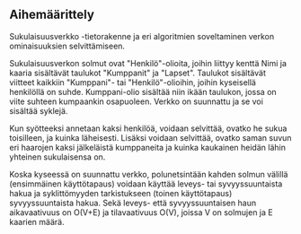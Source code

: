 ## Aihemäärittely

Sukulaisuusverkko -tietorakenne ja eri algoritmien soveltaminen verkon ominaisuuksien selvittämiseen.

Sukulaisuusverkon solmut ovat "Henkilö"-olioita, joihin liittyy kenttä Nimi ja kaaria sisältävät taulukot "Kumppanit" ja "Lapset". Taulukot sisältävät viitteet kaikkiin "Kumppani"- tai "Henkilö"-olioihin, joihin kyseisellä henkilöllä on suhde. Kumppani-olio sisältää niin ikään taulukon, jossa on viite suhteen kumpaankin osapuoleen. Verkko on suunnattu ja se voi sisältää syklejä.

Kun syötteeksi annetaan kaksi henkilöä, voidaan selvittää, ovatko he sukua toisilleen, ja kuinka läheisesti. Lisäksi voidaan selvittää, ovatko saman suvun eri haarojen kaksi jälkeläistä kumppaneita ja kuinka kaukainen heidän lähin yhteinen sukulaisensa on. 

Koska kyseessä on suunnattu verkko, polunetsintään kahden solmun välillä (ensimmäinen käyttötapaus) voidaan käyttää leveys- tai syvyyssuuntaista hakua ja syklittömyyden tarkistukseen (toinen käyttötapaus) syvyyssuuntaista hakua. Sekä leveys- että syvyyssuuntaisen haun aikavaativuus on O(V+E) ja tilavaativuus O(V), joissa V on solmujen ja E kaarien määrä.


